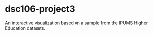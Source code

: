 # dsc106-project3
An interactive visualization based on a sample from the IPUMS Higher Education datasets.
